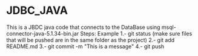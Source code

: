JDBC_JAVA
=========
This is a JBDC java code that connects to the DataBase
using msql-connector-java-5.1.34-bin.jar
Steps:
Example
1.- git status (make sure files that will be pushed are in the same folder as the project)
2.- git add README.md
3.- git commit -m "This is a message"
4.- git push
